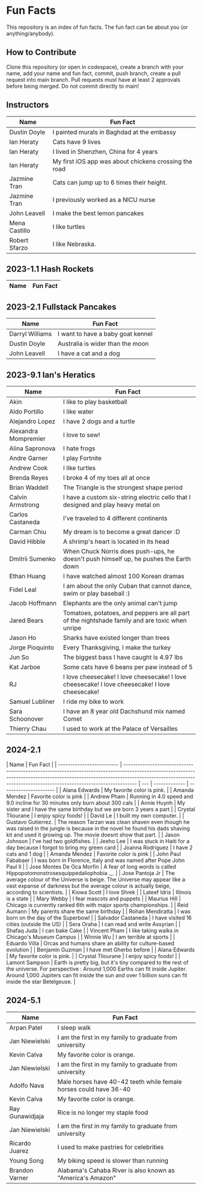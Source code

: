 # Fun Facts

This repository is an index of fun facts. The fun fact can be about you (or anything/anybody).

## How to Contribute

Clone this repository (or open in codespace), create a branch with your name, add your name and fun fact, commit, push branch, create a pull request into main branch. Pull requests must have at least 2 approvals before being merged. Do not commit directly to main!

## Instructors

| Name          | Fun Fact                                              |
| ------------- | ----------------------------------------------------- |
| Dustin Doyle  | I painted murals in Baghdad at the embassy            |
| Ian Heraty    | Cats have 9 lives                                     |
| Ian Heraty    | I lived in Shenzhen, China for 4 years                |
| Ian Heraty    | My first iOS app was about chickens crossing the road |
| Jazmine Tran  | Cats can jump up to 6 times their height.             |
| Jazmine Tran  | I previously worked as a NICU nurse                   |
| John Leavell  | I make the best lemon pancakes                        |
| Mena Castillo | I like turtles                                        |
| Robert Sfarzo | I like Nebraska.                                      |

## 2023-1.1 Hash Rockets

| Name | Fun Fact |
| ---- | -------- |

## 2023-2.1 Fullstack Pancakes

| Name            | Fun Fact                          |
| --------------- | --------------------------------- |
| Darryl Williams | I want to have a baby goat kennel |
| Dustin Doyle    | Australia is wider than the moon  |
| John Leavell    | I have a cat and a dog            |

## 2023-9.1 Ian's Heratics

| Name                 | Fun Fact                                                                                        |
| -------------------- | ----------------------------------------------------------------------------------------------- |
| Akin                 | I like to play basketball                                                                       |
| Aldo Portillo        | I like water                                                                                    |
| Alejandro Lopez      | I have 2 dogs and a turtle                                                                      |
| Alexandra Mompremier | I love to sew!                                                                                  |
| Alina Sapronova      | I hate frogs                                                                                    |
| Andre Garner         | I play Fortnite                                                                                 |
| Andrew Cook          | I like turtles                                                                                  |
| Brenda Reyes         | I broke 4 of my toes all at once                                                                |
| Brian Waddell        | The Triangle is the strongest shape period                                                      |
| Calvin Armstrong     | I have a custom six-string electric cello that I designed and play heavy metal on               |
| Carlos Castaneda     | I've traveled to 4 different continents                                                         |
| Carman Chiu          | My dream is to become a great dancer :D                                                         |
| David Hibble         | A shrimp's heart is located in its head                                                         |
| Dmitrii Sumenko      | When Chuck Norris does push-ups, he doesn't push himself up, he pushes the Earth down           |
| Ethan Huang          | I have watched almost 100 Korean dramas                                                         |
| Fidel Leal           | I am about the only Cuban that cannot dance, swim or play baseball :)                           |
| Jacob Hoffmann       | Elephants are the only animal can't jump                                                        |
| Jared Bears          | Tomatoes, potatoes, and peppers are all part of the nightshade family and are toxic when unripe |
| Jason Ho             | Sharks have existed longer than trees                                                           |
| Jorge Pioquinto      | Every Thanksgiving, I make the turkey                                                           |
| Jun So               | The biggest bass I have caught is 4.97 lbs                                                      |
| Kat Jarboe           | Some cats have 6 beans per paw instead of 5                                                     |
| RJ                   | I love cheesecake! I love cheesecake! I love cheesecake! I love cheesecake! I love cheesecake!  |
| Samuel Lubliner      | I ride my bike to work                                                                          |
| Sara Schoonover      | I have an 8 year old Dachshund mix named Comet                                                  |
| Thierry Chau         | I used to work at the Palace of Versailles                                                      |

## 2024-2.1

| Name                      | Fun Fact                                                                                                                                                                                                                                        |
| ------------------------- | ----------------------------------------------------------------------------------------------------------------------------------------------------------------------------------------------------------------------------------------------- | --- | ------------- | ---------------------- |
| Alana Edwards             | My favorite color is pink.                                                                                                                                                                                                                      |
| Amanda Mendez             | Favorite color is pink                                                                                                                                                                                                                          |
| Andrew Pham               | Running in 4.0 speed and 9.0 incline for 30 minutes only burn about 300 cals                                                                                                                                                                    |
| Annie Huynh               | My sister and I have the same birthday but we are born 3 years a part                                                                                                                                                                           |
| Crystal Tliourane         | I enjoy spicy foods!                                                                                                                                                                                                                            |
| David Le                  | I built my own computer.                                                                                                                                                                                                                        |
| Gustavo Gutierrez.        | The reason Tarzan was clean shaven even though he was raised in the jungle is because in the novel he found his dads shaving kit and used it growing up. The movie doesnt show that part.                                                       |
| Jason Johnson             | I've had two goldfishes.                                                                                                                                                                                                                        |
| Jeeho Lee                 | I was stuck in Haiti for a day because I forgot to bring my green card                                                                                                                                                                          |
| Joanna Rodriguez          | I have 2 cats and 1 dog                                                                                                                                                                                                                         |     | Amanda Mendez | Favorite color is pink |
| John Paul Fababaer        | I was born in Florence, Italy and was named after Pope John Paul II                                                                                                                                                                             |
| Jose Montes De Oca Morfin | A fear of long words is called Hippopotomonstrosesquippedaliophobia .\_.                                                                                                                                                                        |
| Jose Pantoja Jr           | The average colour of the Universe is beige. The Universe may appear like a vast expanse of darkness but the average colour is actually beige, according to scientists.                                                                         |
| Kiowa Scott               | I love Shrek                                                                                                                                                                                                                                    |
| Lateef Idris              | Illinois is a state                                                                                                                                                                                                                             |
| Mary Webby                | I fear mascots and puppets                                                                                                                                                                                                                      |
| Maurius Hill              | Chicago is currently ranked 6th with major sports championships.                                                                                                                                                                                |
| Reid Aumann               | My parents share the same birthday                                                                                                                                                                                                              |
| Rohan Mendiratta          | I was born on the day of the Superbowl                                                                                                                                                                                                          |
| Salvador Castaneda        | I have visited 16 cities (outside the US)                                                                                                                                                                                                       |
| Sera Oraha                | I can read and write Assyrian                                                                                                                                                                                                                   |
| Shafaq Juda               | I can bake Cake                                                                                                                                                                                                                                 |
| Vincent Pham              | I like taking walks in Chicago's Museum Campus                                                                                                                                                                                                  |
| Winnie Wu                 | I am terrible at sports                                                                                                                                                                                                                         |
| Eduardo Villa             | Orcas and humans share an ability for culture-based evolution                                                                                                                                                                                   |
| Benjamin Guzman           | I have met Gherbo before                                                                                                                                                                                                                        |
| Alana Edwards             | My favorite color is pink.                                                                                                                                                                                                                      |
| Crystal Tliourane         | I enjoy spicy foods!                                                                                                                                                                                                                            |
| Lamont Sampson            | Earth is pretty big, but it's tiny compared to the rest of the universe. For perspective : Around 1,000 Earths can fit inside Jupiter. Around 1,000 Jupiters can fit inside the sun and over 1 billion suns can fit inside the star Betelgeuse. |

## 2024-5.1
| Name                 | Fun Fact |
| -------------------- | --- |
| Arpan Patel | I sleep walk |
| Jan Niewielski       | I am the first in my family to graduate from university |
| Kevin Calva    | My favorite color is orange. |
| Jan Niewielski       | I am the first in my family to graduate from university |
| Adolfo Nava | Male horses have 40-42 teeth while female horses could have 36-40 |
| Kevin Calva    | My favorite color is orange. |
| Ray Gunawidjaja      | Rice is no longer my staple food |
| Jan Niewielski       | I am the first in my family to graduate from university |
| Ricardo Juarez       | I used to make pastries for celebrities |
| Young Song      | My biking speed is slower than running |
| Brandon Varner | Alabama's Cahaba River is also known as "America's Amazon" |
